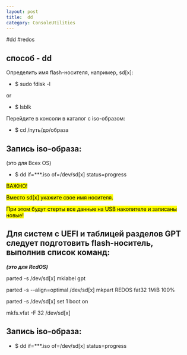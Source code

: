 ```yaml
---
layout: post
title:  dd
category: ConsoleUtilities
---
```


#dd #redos

## способ - dd 

Определить имя flash-носителя, например, sd[x]:

- $ sudo fdisk -l

or

- $ lsblk

Перейдите в консоли в каталог с iso-образом:

- $ cd /путь/до/образа

## Запись iso-образа:

(это для Всех OS)

- $ dd if=***.iso of=/dev/sd[x] status=progress 

<mark>ВАЖНО!</mark>

<mark>Вместо sd[x] укажите свое имя носителя.</mark>

<mark>При этом будут стерты все данные на USB накопителе и записаны новые!</mark>

## Для систем с UEFI и таблицей разделов GPT следует подготовить flash-носитель, выполнив список команд:

***(это для RedOS)***

parted -s /dev/sd[x] mklabel gpt

parted -s --align=optimal /dev/sd[x] mkpart REDOS fat32 1MiB 100%

parted -s /dev/sd[x] set 1 boot on 

mkfs.vfat -F 32 /dev/sd[x]

## Запись iso-образа:

- $ dd if=***.iso of=/dev/sd[x] status=progress 


